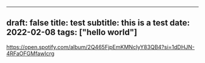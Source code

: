 
---
draft: false
title: test
subtitle: this is a test
date: 2022-02-08
tags: ["hello world"]
---

https://open.spotify.com/album/2Q465FjpEmKMNcIyY83QB4?si=1dDHJN-4RFaOFGMfawIcrg
